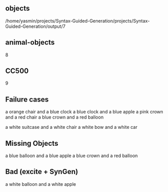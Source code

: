 ## objects
/home/yasmin/projects/Syntax-Guided-Generation/projects/Syntax-Guided-Generation/output/7


## animal-objects

8


## CC500

9

## Failure cases

a orange chair and a blue clock
a blue clock and a blue apple
a pink crown and a red chair
a blue crown and a red balloon


a white suitcase and a white chair
a white bow and a white car




## Missing Objects
a blue balloon and a blue apple
a blue crown and a red balloon


## Bad (excite + SynGen)
a white balloon and a white apple